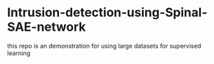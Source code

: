 # Intrusion-detection-using-Spinal-SAE-network
this repo is an demonstration for using large datasets for supervised learning  
